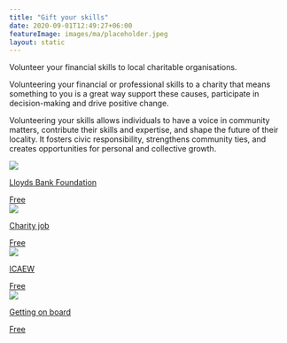 ```yaml
---
title: "Gift your skills"
date: 2020-09-01T12:49:27+06:00
featureImage: images/ma/placeholder.jpeg
layout: static
---
```


Volunteer your financial skills to local charitable organisations.

Volunteering your financial or professional skills to a charity that means something to you is a great way support these causes, participate in decision-making and drive positive change.

Volunteering your skills allows individuals to have a voice in community matters, contribute their skills and expertise, and shape the future of their locality. It fosters civic responsibility, strengthens community ties, and creates opportunities for personal and collective growth.

<a class="ma-link" href="https://www.lloydsbankfoundation.org.uk/development/skills-based-volunteering"><div class="ma-card"><div class="ma-icon"><img src ="/images/icon-check.png"/></div><div class="ma-name"><p>Lloyds Bank Foundation</p></div><div class="ma-paid-text"><span>Free </span></div></div></a><a class="ma-link" href="https://www.charityjob.co.uk/careeradvice/volunteers/finance-volunteer-guide/"><div class="ma-card"><div class="ma-icon"><img src ="/images/icon-check.png"/></div><div class="ma-name"><p>Charity job</p></div><div class="ma-paid-text"><span>Free </span></div></div></a><a class="ma-link" href="https://www.icaew.com/technical/charity-community/resources/volunteering-and-governance/powerful-ways-accountants-can-volunteer"><div class="ma-card"><div class="ma-icon"><img src ="/images/icon-check.png"/></div><div class="ma-name"><p>ICAEW</p></div><div class="ma-paid-text"><span>Free </span></div></div></a><a class="ma-link" href="https://www.gettingonboard.org/"><div class="ma-card"><div class="ma-icon"><img src ="/images/icon-check.png"/></div><div class="ma-name"><p>Getting on board</p></div><div class="ma-paid-text"><span>Free</span></div></div></a>  

<br/><br/>






